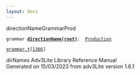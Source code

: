 ```yaml
---
layout: docs
---
```

<span class="title">directionName</span><span class="type">GrammarProd</span>

`grammar `**[`directionName(root)`](../object/directionName(root).html)**` :   `[`Production`](../object/Production.html)

[`grammar.t`](../file/grammar.t.html)`[`[`1366`](../source/grammar.t.html#1366)`]`



dirNames
Adv3Lite Library Reference Manual  
Generated on 15/03/2023 from adv3Lite version 1.6.1


